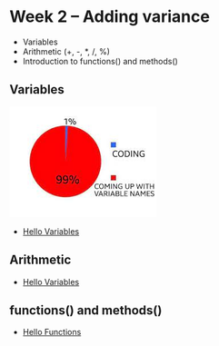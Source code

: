 # Week 2 – Adding variance
  * Variables
  * Arithmetic (+, -, *, /, %)
  * Introduction to functions() and methods()
## Variables
![Coding](images/var_meme.jpg)
* [Hello Variables](https://editor.p5js.org/danzeeeman/sketches/kAGXxWYRf)
## Arithmetic
* [Hello Variables](https://editor.p5js.org/danzeeeman/sketches/kAGXxWYRf)
## functions() and methods()
* [Hello Functions](https://editor.p5js.org/danzeeeman/sketches/kAGXxWYRf)